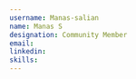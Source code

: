 ```yaml
---
username: Manas-salian
name: Manas S
designation: Community Member
email: 
linkedin: 
skills: 
---
```

